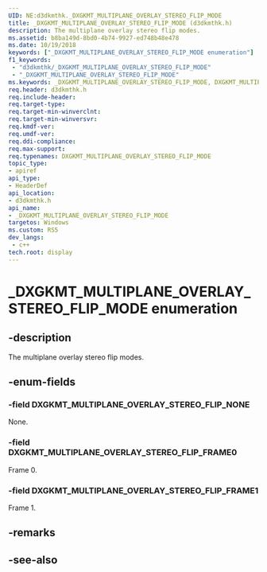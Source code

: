 ```yaml
---
UID: NE:d3dkmthk._DXGKMT_MULTIPLANE_OVERLAY_STEREO_FLIP_MODE
title: _DXGKMT_MULTIPLANE_OVERLAY_STEREO_FLIP_MODE (d3dkmthk.h)
description: The multiplane overlay stereo flip modes.
ms.assetid: b8ba149d-8bd0-4b74-9927-ed748b48e478
ms.date: 10/19/2018
keywords: ["_DXGKMT_MULTIPLANE_OVERLAY_STEREO_FLIP_MODE enumeration"]
f1_keywords:
 - "d3dkmthk/_DXGKMT_MULTIPLANE_OVERLAY_STEREO_FLIP_MODE"
 - "_DXGKMT_MULTIPLANE_OVERLAY_STEREO_FLIP_MODE"
ms.keywords: _DXGKMT_MULTIPLANE_OVERLAY_STEREO_FLIP_MODE, DXGKMT_MULTIPLANE_OVERLAY_STEREO_FLIP_MODE, 
req.header: d3dkmthk.h
req.include-header:
req.target-type:
req.target-min-winverclnt:
req.target-min-winversvr:
req.kmdf-ver:
req.umdf-ver:
req.ddi-compliance:
req.max-support:
req.typenames: DXGKMT_MULTIPLANE_OVERLAY_STEREO_FLIP_MODE
topic_type: 
- apiref
api_type: 
- HeaderDef
api_location: 
- d3dkmthk.h
api_name: 
- _DXGKMT_MULTIPLANE_OVERLAY_STEREO_FLIP_MODE
targetos: Windows
ms.custom: RS5
dev_langs:
 - c++
tech.root: display
---
```


# _DXGKMT_MULTIPLANE_OVERLAY_STEREO_FLIP_MODE enumeration

## -description

The multiplane overlay stereo flip modes.

## -enum-fields

### -field DXGKMT_MULTIPLANE_OVERLAY_STEREO_FLIP_NONE 

None.

### -field DXGKMT_MULTIPLANE_OVERLAY_STEREO_FLIP_FRAME0 

Frame 0.

### -field DXGKMT_MULTIPLANE_OVERLAY_STEREO_FLIP_FRAME1 

Frame 1.

## -remarks

## -see-also
